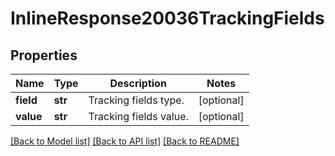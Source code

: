 # InlineResponse20036TrackingFields

## Properties
Name | Type | Description | Notes
------------ | ------------- | ------------- | -------------
**field** | **str** | Tracking fields type. | [optional] 
**value** | **str** | Tracking fields value. | [optional] 

[[Back to Model list]](../README.md#documentation-for-models) [[Back to API list]](../README.md#documentation-for-api-endpoints) [[Back to README]](../README.md)

